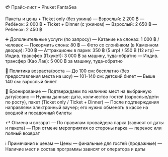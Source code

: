 💳 Прайс-лист • Phuket FantaSea

Пакеты и цены
• Ticket only (без ужина)
  — Взрослый: 2 200 ฿
  — Ребёнок: 2 000 ฿
• Ticket + Dinner (с ужином)
  — Взрослый: 2 650 ฿
  — Ребёнок: 2 450 ฿

➕ Дополнительные услуги (по запросу)
— Катание на слонах: 1 000 ฿ / человек
— Покормить слона: 80 ฿
— Фото со слонёнком (в Каменном дворце): 700 ฿
— Аттракционы в парке: 350 ฿ (5 игр) / 550 ฿ (12 игр)
— Индив. трансфер (Пхукет): 3 000 ฿ за машину, туда-обратно
— Индив. трансфер (Као Лак): 5 000 ฿ за машину, туда-обратно

👶 Политика возраста/роста
— До 100 см: бесплатно (без предоставления места на шоу)
— 101–140 см: детский билет
— Выше 140 см: взрослый билет

🧾 Бронирование
— Подтверждаем по наличию мест на выбранную дату/сеанс
— Нужны данные: дата, количество гостей (взрослые/дети по росту), пакет (Ticket only / Ticket + Dinner)
— После подтверждения направляем электронный ваучер; его нужно обменять в кассе на входной и посадочный билеты

↩️ Отмена и возврат
— По правилам провайдера парка (зависят от даты и пакета)
— При отмене мероприятия со стороны парка — перенос или полный возврат

ℹ️ Примечания к ценам
— Цены — финальные для гостей (продажные)
— Наличие мест и состав программы зависят от оператора и даты
